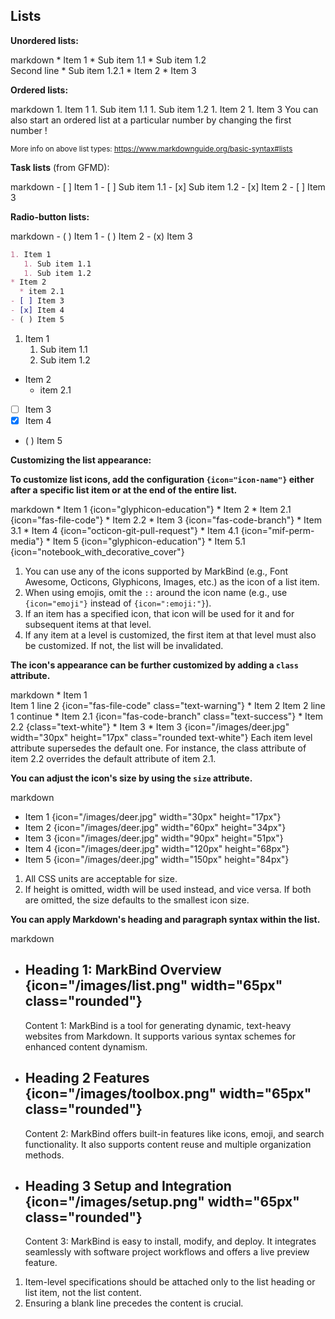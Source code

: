 ## Lists


****Unordered lists:****

<include src="codeAndOutput.md" boilerplate >
<variable name="highlightStyle">markdown</variable>
<variable name="code">
* Item 1
  * Sub item 1.1
  * Sub item 1.2<br>
    Second line
    * Sub item 1.2.1
* Item 2
* Item 3
</variable>
</include>

****Ordered lists:****

<include src="codeAndOutput.md" boilerplate >
<variable name="highlightStyle">markdown</variable>
<variable name="code">
1. Item 1
   1. Sub item 1.1
   1. Sub item 1.2
1. Item 2
1. Item 3
</variable>
</include>

<box type="tip" seamless>
You can also start an ordered list at a particular number by changing the
<popover>
first number
<template slot="content">
<div style="text-align: center; margin-bottom: 5px;">{{ icon_example }}</div>
<include src="codeAndOutputSeparate.md" boilerplate>
<variable name="highlightStyle">markdown</variable>
<variable name="code">
10. Item 1
   1. Sub item 1.1
   1. Sub item 1.2
1. Item 2
</variable>
<variable name="output">
10. Item 1
   1. Sub item 1.1
   1. Sub item 1.2
1. Item 2
{.ps-0 .ms-0}
</variable>
</include>
</template>
</popover>!
</box>

<small>More info on above list types: https://www.markdownguide.org/basic-syntax#lists</small>

****Task lists**** (from GFMD):

<div id="main-example-gfmd">
<include src="codeAndOutput.md" boilerplate >
<variable name="highlightStyle">markdown</variable>
<variable name="code">
- [ ] Item 1
   - [ ] Sub item 1.1
   - [x] Sub item 1.2
- [x] Item 2
- [ ] Item 3
</variable>
</include>
</div>


****Radio-button lists:****
<div id="main-example-markbind">
<include src="codeAndOutput.md" boilerplate >
<variable name="highlightStyle">markdown</variable>
<variable name="code">
- ( ) Item 1
- ( ) Item 2
- (x) Item 3
</variable>
</include>
</div>

<div id="short" class="d-none">

```markdown
1. Item 1
   1. Sub item 1.1
   1. Sub item 1.2
* Item 2
  * item 2.1
- [ ] Item 3
- [x] Item 4
- ( ) Item 5
```
</div>
<div id="examples" class="d-none">

1. Item 1
   1. Sub item 1.1
   1. Sub item 1.2
* Item 2
  * item 2.1
- [ ] Item 3
- [x] Item 4
- ( ) Item 5
</div>

****Customizing the list appearance:****

**To customize list icons, add the configuration `{icon="icon-name"}` either after a specific list item or at the end of the entire list.**

<include src="codeAndOutput.md" boilerplate >
<variable name="highlightStyle">markdown</variable>
<variable name="code">
* Item 1 {icon="glyphicon-education"}
* Item 2
  * Item 2.1 {icon="fas-file-code"}
  * Item 2.2
* Item 3 {icon="fas-code-branch"}
  * Item 3.1 
* Item 4 {icon="octicon-git-pull-request"}
  * Item 4.1 {icon="mif-perm-media"}
* Item 5 {icon="glyphicon-education"}
  * Item 5.1 {icon="notebook_with_decorative_cover"}
  </variable>
</include>
<box type="definition" seamless>

1. You can use any of the icons supported by MarkBind (e.g., Font Awesome, Octicons, Glyphicons, Images, etc.) as the icon of a list item.
1. When using emojis, omit the `::` around the icon name (e.g., use `{icon="emoji"}` instead of `{icon=":emoji:"}`).
1. If an item has a specified icon, that icon will be used for it and for subsequent items at that level. 
1. If any item at a level is customized, the first item at that level must also be customized. If not, the list will be invalidated.
</box>

**The icon's appearance can be further customized by adding a `class` attribute.**

<div id="main-example-markbind">

<include src="codeAndOutput.md" boilerplate >
<variable name="highlightStyle">markdown</variable>
<variable name="code">
* Item 1 <br>
  Item 1 line 2  {icon="fas-file-code" class="text-warning"}
* Item 2 
  Item 2 line 1 continue 
  * Item 2.1 {icon="fas-code-branch" class="text-success"}
  * Item 2.2 {class="text-white"}
* Item 3
  * Item 3 {icon="/images/deer.jpg" width="30px" height="17px" class="rounded text-white"}
</variable>
</include>

<box type="definition" seamless>
Each item level attribute supersedes the default one. For instance, the class attribute of item 2.2 overrides the default attribute of item 2.1.
</box>

</div>

**You can adjust the icon's size by using the `size` attribute.**

<include src="codeAndOutput.md" boilerplate >
<variable name="highlightStyle">markdown</variable>
<variable name="code">

* Item 1 {icon="/images/deer.jpg" width="30px" height="17px"}
* Item 2 {icon="/images/deer.jpg" width="60px" height="34px"}
* Item 3 {icon="/images/deer.jpg" width="90px" height="51px"}
* Item 4 {icon="/images/deer.jpg" width="120px" height="68px"}
* Item 5 {icon="/images/deer.jpg" width="150px" height="84px"}

</variable>
</include>

<box type="definition" seamless>

1. All CSS units are acceptable for size. 
2. If height is omitted, width will be used instead, and vice versa. If both are omitted, the size defaults to the smallest icon size.
</box>

**You can apply Markdown's heading and paragraph syntax within the list.**

<include src="codeAndOutput.md" boilerplate >
<variable name="highlightStyle">markdown</variable>
<variable name="code">

* ## Heading 1: MarkBind Overview {icon="/images/list.png" width="65px" class="rounded"}
  
  Content 1: MarkBind is a tool for generating dynamic, text-heavy websites from Markdown. It supports various syntax schemes for enhanced content dynamism.

* ## Heading 2 Features {icon="/images/toolbox.png" width="65px" class="rounded"}
  
  Content 2: MarkBind offers built-in features like icons, emoji, and search functionality. It also supports content reuse and multiple organization methods.

* ## Heading 3 Setup and Integration {icon="/images/setup.png" width="65px" class="rounded"}
  
  Content 3: MarkBind is easy to install, modify, and deploy. It integrates seamlessly with software project workflows and offers a live preview feature.

</variable>
</include>

<box type="definition">

1. Item-level specifications should be attached only to the list heading or list item, not the list content.
2. Ensuring a blank line precedes the content is crucial.
</box>